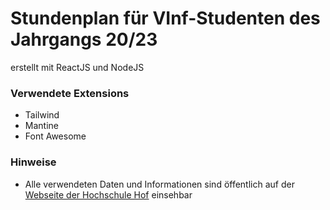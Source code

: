 <h1>Stundenplan für VInf-Studenten des Jahrgangs 20/23</h1>
<p>erstellt mit ReactJS und NodeJS</p>
<h3>Verwendete Extensions</h3>
<ul>
  <li>Tailwind</li>
  <li>Mantine</li>
  <li>Font Awesome</li>
</ul>


<h3>Hinweise</h3>
<ul>
  <li>Alle verwendeten Daten und Informationen sind öffentlich auf der <a href="https://hof-university.de" target="_blank" rel="noreferrer">Webseite der Hochschule Hof</a> einsehbar</li>
</ul>
